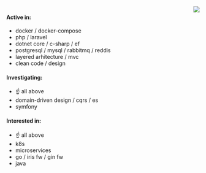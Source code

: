 <img align="right" src="https://media1.giphy.com/media/RhHHTsjhLvfWw/giphy.gif">

#### Active in:
- docker / docker-compose
- php / laravel
- dotnet core / c-sharp / ef
- postgresql / mysql / rabbitmq / reddis
- layered arhitecture / mvc
- clean code / design

#### Investigating:
- :point_up: all above
- domain-driven design / cqrs / es
- symfony

#### Interested in:
- :point_up: all above
- k8s
- microservices
- go / iris fw / gin fw
- java
